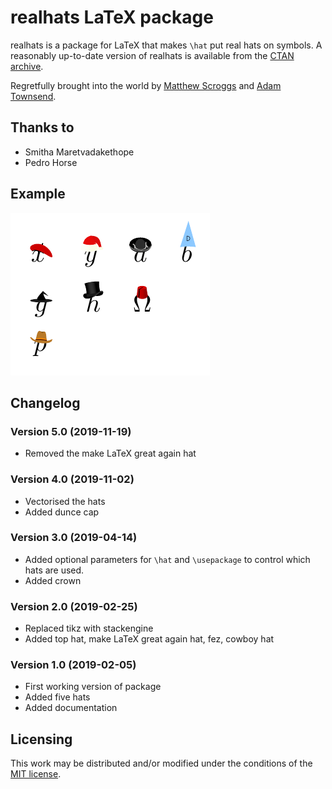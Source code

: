 # realhats LaTeX package

realhats is a package for LaTeX that makes `\hat` put real hats on symbols.
A reasonably up-to-date version of realhats is available from the [CTAN archive](https://ctan.org/pkg/realhats).

Regretfully brought into the world by [Matthew Scroggs](https://github.com/mscroggs) and [Adam Townsend](https://github.com/Pecnut).

## Thanks to 
* Smitha Maretvadakethope
* Pedro Horse

## Example
![Letters with hats on](readme_images/hats.png)

## Changelog
### Version 5.0 (2019-11-19)
* Removed the make LaTeX great again hat
### Version 4.0 (2019-11-02)
* Vectorised the hats
* Added dunce cap
### Version 3.0 (2019-04-14)
* Added optional parameters for `\hat` and `\usepackage` to control which hats are used.
* Added crown
### Version 2.0 (2019-02-25)
* Replaced tikz with stackengine
* Added top hat, make LaTeX great again hat, fez, cowboy hat
### Version 1.0 (2019-02-05)
* First working version of package
* Added five hats
* Added documentation


## Licensing
This work may be distributed and/or modified under the conditions of the [MIT license](LICENSE.txt).
